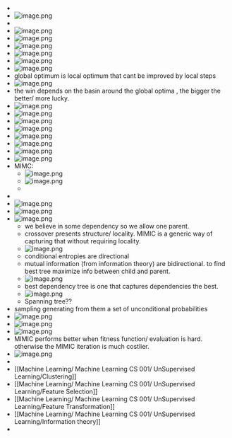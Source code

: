 -
- ![image.png](../assets/image_1741534962227_0.png)
-
- ![image.png](../assets/image_1740335938531_0.png)
- ![image.png](../assets/image_1740339652315_0.png)
- ![image.png](../assets/image_1740340328818_0.png)
- ![image.png](../assets/image_1740348010913_0.png)
- ![image.png](../assets/image_1740438082124_0.png)
- ![image.png](../assets/image_1740515552769_0.png)
- global optimum is local optimum that cant be improved by local steps
- ![image.png](../assets/image_1740516303210_0.png)
- the win depends on the basin around the global optima , the bigger the better/ more lucky.
- ![image.png](../assets/image_1740520277928_0.png)
- ![image.png](../assets/image_1740520863598_0.png)
- ![image.png](../assets/image_1740521203381_0.png)
- ![image.png](../assets/image_1740606008927_0.png)
- ![image.png](../assets/image_1740675177141_0.png)
- ![image.png](../assets/image_1740688551102_0.png)
- ![image.png](../assets/image_1740691287174_0.png)
- ![image.png](../assets/image_1740691435344_0.png)
- MIMC:
	- ![image.png](../assets/image_1740691526816_0.png)
	- ![image.png](../assets/image_1740691887379_0.png)
	-
-
- ![image.png](../assets/image_1741434777978_0.png)
- ![image.png](../assets/image_1741435292436_0.png)
- ![image.png](../assets/image_1741518262292_0.png)
	- we believe in some dependency so we allow one parent.
	- crossover presents structure/ locality. MIMIC is a generic way of capturing that without requiring locality.
	- ![image.png](../assets/image_1741519204824_0.png)
	- conditional entropies are directional
	- mutual information (from information theory) are bidirectional. to find best tree maximize info between child and parent.
	- ![image.png](../assets/image_1741519554148_0.png)
	- best dependency tree is one that captures dependencies the best.
	- ![image.png](../assets/image_1741520723811_0.png)
	- Spanning tree??
- sampling generating from them a set of unconditional probabilities
- ![image.png](../assets/image_1741521420988_0.png)
- ![image.png](../assets/image_1741533739949_0.png)
- ![image.png](../assets/image_1741534506808_0.png)
- MIMIC performs better when fitness function/ evaluation is hard. otherwise the MIMIC iteration is much costlier.
- ![image.png](../assets/image_1741534628197_0.png)
-
- [[Machine Learning/ Machine Learning CS 001/ UnSupervised Learning/Clustering]]
- [[Machine Learning/ Machine Learning CS 001/ UnSupervised Learning/Feature Selection]]
- [[Machine Learning/ Machine Learning CS 001/ UnSupervised Learning/Feature Transformation]]
- [[Machine Learning/ Machine Learning CS 001/ UnSupervised Learning/Information theory]]
-